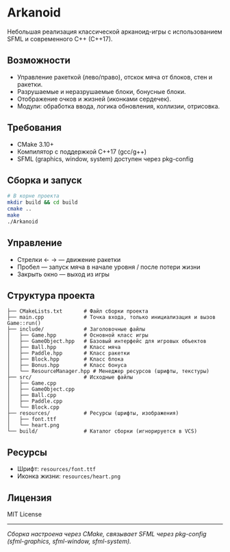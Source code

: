 # Arkanoid

Небольшая реализация классической арканоид-игры с использованием SFML и современного C++ (C++17).

## Возможности
- Управление ракеткой (лево/право), отскок мяча от блоков, стен и ракетки.
- Разрушаемые и неразрушаемые блоки, бонусные блоки.
- Отображение очков и жизней (иконками сердечек).
- Модули: обработка ввода, логика обновления, коллизии, отрисовка.

## Требования
- CMake 3.10+
- Компилятор с поддержкой C++17 (gcc/g++)
- SFML (graphics, window, system) доступен через pkg-config

## Сборка и запуск
```bash
# В корне проекта
mkdir build && cd build
cmake ..
make
./Arkanoid
```

## Управление
- Стрелки ← → — движение ракетки
- Пробел — запуск мяча в начале уровня / после потери жизни
- Закрыть окно — выход из игры

## Структура проекта
```
├── CMakeLists.txt       # Файл сборки проекта
├── main.cpp             # Точка входа, только инициализация и вызов Game::run()
├── include/             # Заголовочные файлы
│   ├── Game.hpp         # Основной класс игры
│   ├── GameObject.hpp   # Базовый интерфейс для игровых объектов
│   ├── Ball.hpp         # Класс мяча
│   ├── Paddle.hpp       # Класс ракетки
│   ├── Block.hpp        # Класс блока
│   ├── Bonus.hpp        # Класс бонуса
│   └── ResourceManager.hpp # Менеджер ресурсов (шрифты, текстуры)
├── src/                 # Исходные файлы
│   ├── Game.cpp
│   ├── GameObject.cpp
│   ├── Ball.cpp
│   ├── Paddle.cpp
│   └── Block.cpp
├── resources/           # Ресурсы (шрифты, изображения)
│   ├── font.ttf
│   └── heart.png
└── build/               # Каталог сборки (игнорируется в VCS)
```

## Ресурсы
- Шрифт: `resources/font.ttf`
- Иконка жизни: `resources/heart.png`

## Лицензия
MIT License

---
*Сборка настроена через CMake, связывает SFML через pkg-config (sfml-graphics, sfml-window, sfml-system).*
